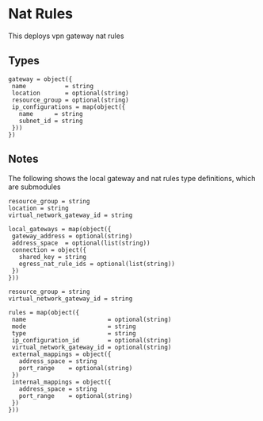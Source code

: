 # Nat Rules

This deploys vpn gateway nat rules

## Types

```hcl
gateway = object({
 name           = string
 location       = optional(string)
 resource_group = optional(string)
 ip_configurations = map(object({
   name      = string
   subnet_id = string
 }))
})
```

## Notes

The following shows the local gateway and nat rules type definitions, which are submodules

```hcl
resource_group = string
location = string
virtual_network_gateway_id = string

local_gateways = map(object({
 gateway_address = optional(string)
 address_space  = optional(list(string))
 connection = object({
   shared_key = string
   egress_nat_rule_ids = optional(list(string))
 })
}))
```

```hcl
resource_group = string
virtual_network_gateway_id = string

rules = map(object({
 name                       = optional(string)
 mode                       = string
 type                       = string
 ip_configuration_id        = optional(string)
 virtual_network_gateway_id = optional(string)
 external_mappings = object({
   address_space = string
   port_range    = optional(string)
 })
 internal_mappings = object({
   address_space = string
   port_range    = optional(string)
 })
}))
```
